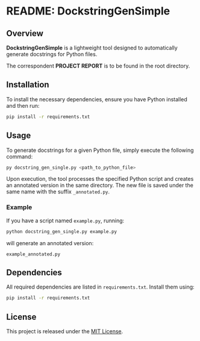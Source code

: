 # README: **DockstringGenSimple**

## Overview

**DockstringGenSimple** is a lightweight tool designed to automatically generate docstrings for Python files. 

The correspondent **PROJECT REPORT** is to be found in the root directory.

## Installation

To install the necessary dependencies, ensure you have Python installed and then run:

```bash
pip install -r requirements.txt
```

## Usage

To generate docstrings for a given Python file, simply execute the following command:

```bash
py docstring_gen_single.py <path_to_python_file>
```

Upon execution, the tool processes the specified Python script and creates an annotated version in the same directory. The new file is saved under the same name with the suffix `_annotated.py`. 

### Example

If you have a script named `example.py`, running:

```bash
python docstring_gen_single.py example.py
```

will generate an annotated version:

```
example_annotated.py
```

## Dependencies

All required dependencies are listed in `requirements.txt`. Install them using:

```bash
pip install -r requirements.txt
```

## License

This project is released under the [MIT License](LICENSE). 

